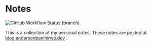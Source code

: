 # Notes

![GitHub Workflow Status (branch)](https://img.shields.io/github/workflow/status/andersy005/blog/linting/main?logo=github&style=for-the-badge)

This is a collection of my personal notes. These notes are posted at [blog.andersonbanihirwe.dev](https://blog.andersonbanihirwe.dev/) .
